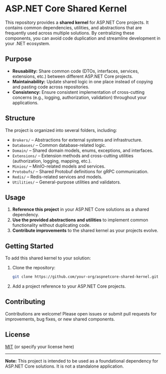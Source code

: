 # ASP.NET Core Shared Kernel

This repository provides a **shared kernel** for ASP.NET Core projects. It contains common dependencies, utilities, and abstractions that are frequently used across multiple solutions. By centralizing these components, you can avoid code duplication and streamline development in your .NET ecosystem.

## Purpose

- **Reusability:** Share common code (DTOs, interfaces, services, extensions, etc.) between different ASP.NET Core projects.
- **Maintainability:** Update shared logic in one place instead of copying and pasting code across repositories.
- **Consistency:** Ensure consistent implementation of cross-cutting concerns (e.g., logging, authorization, validation) throughout your applications.

## Structure

The project is organized into several folders, including:

- `Brokers/` – Abstractions for external systems and infrastructure.
- `Databases/` – Common database-related logic.
- `Domain/` – Shared domain models, enums, exceptions, and interfaces.
- `Extensions/` – Extension methods and cross-cutting utilities (authorization, logging, mapping, etc.).
- `Minios/` – MinIO-related models and services.
- `Protobufs/` – Shared Protobuf definitions for gRPC communication.
- `Redis/` – Redis-related services and models.
- `Utilities/` – General-purpose utilities and validators.

## Usage

1. **Reference this project** in your ASP.NET Core solutions as a shared dependency.
2. **Use the provided abstractions and utilities** to implement common functionality without duplicating code.
3. **Contribute improvements** to the shared kernel as your projects evolve.

## Getting Started

To add this shared kernel to your solution:

1. Clone the repository:
   ```sh
   git clone https://github.com/your-org/aspnetcore-shared-kernel.git
   ```
2. Add a project reference to your ASP.NET Core projects.

## Contributing

Contributions are welcome! Please open issues or submit pull requests for improvements, bug fixes, or new shared components.

## License

[MIT](LICENSE) (or specify your license here)

---

**Note:** This project is intended to be used as a foundational dependency for ASP.NET Core solutions. It is not a standalone application.